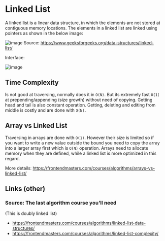 # Linked List

A linked list is a linear data structure, in which the elements are not stored at contiguous memory locations. The elements in a linked list are linked using pointers as shown in the below image:

![image](https://github.com/sepgh/mini-dsa/assets/13250403/4b2c16ef-1f9b-45f0-9bf8-348f5b31028a)
Source: https://www.geeksforgeeks.org/data-structures/linked-list/

Interface:

![image](https://github.com/sepgh/mini-dsa/assets/13250403/7f1b42b8-154b-4acd-8c69-03ced7daddea)



## Time Complexity

Is not good at traversing, normally does it in `O(N)`. But its extremely fast `O(1)` at prepending/appending (size growth) without need of copying. Getting head and tail is also constant operation.
Getting, deleting and editing from middle is costly and are done with `O(N)`.


## Array vs Linked List

Traversing in arrays are done with `O(1)`. However their size is limited so if you want to write a new value outside the bound you need to copy the array into a larger array first which is `O(N)` operation. Arrays need to allocate memory when they are defined, while a linked list is more optimized in this regard.

More details: https://frontendmasters.com/courses/algorithms/arrays-vs-linked-list/


## Links (other)

### Source: The last algorithm course you'll need
(This is doubly linked list)
- https://frontendmasters.com/courses/algorithms/linked-list-data-structures/
- https://frontendmasters.com/courses/algorithms/linked-list-complexity/

